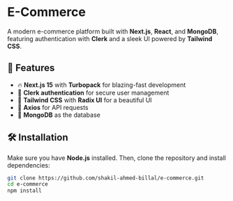 # E-Commerce

A modern e-commerce platform built with **Next.js**, **React**, and **MongoDB**, featuring authentication with **Clerk** and a sleek UI powered by **Tailwind CSS**.

## 🚀 Features

- 🔥 **Next.js 15** with **Turbopack** for blazing-fast development  
- 🔐 **Clerk authentication** for secure user management  
- 🎨 **Tailwind CSS** with **Radix UI** for a beautiful UI  
- 📡 **Axios** for API requests  
- 💾 **MongoDB** as the database  

## 🛠 Installation

Make sure you have **Node.js** installed. Then, clone the repository and install dependencies:

```sh
git clone https://github.com/shakil-ahmed-billal/e-commerce.git
cd e-commerce
npm install
